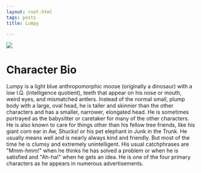 ```yaml
---
layout: root.html
tags: posts
title: Lumpy

---
```

<img src="https://archive.org/download/happytreefriendsvomits/Lumpy.png"/>

# Character Bio

Lumpy is a light blue anthropomorphic moose (originally a dinosaur) with a low I.Q. (intelligence quotient), teeth that appear on his nose or mouth, weird eyes, and mismatched antlers. Instead of the normal small, plump body with a large, oval head, he is taller and skinnier than the other characters and has a smaller, narrower, elongated head. He is sometimes portrayed as the babysitter or caretaker for many of the other characters. He is also known to care for things other than his fellow tree friends, like his giant corn ear in Aw, Shucks! or his pet elephant in Junk in the Trunk. He usually means well and is nearly always kind and friendly. But most of the time he is clumsy and extremely unintelligent. His usual catchphrases are "Mmm-hmm!" when he thinks he has solved a problem or when he is satisfied and "Ah-ha!" when he gets an idea. He is one of the four primary characters as he appears in numerous advertisements.